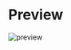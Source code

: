 # Preview

![preview](https://github.com/marceloajalaalarcon/appacademia/assets/99304487/0eb787a6-97ff-43ea-882c-b811588527b0)
